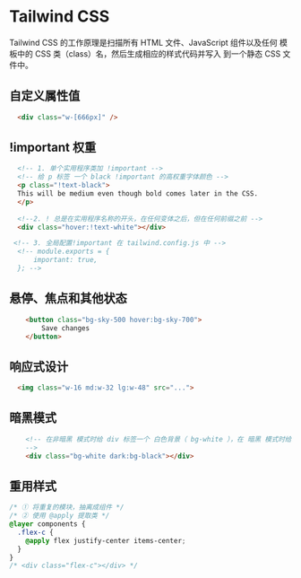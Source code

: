 # Tailwind CSS
Tailwind CSS 的工作原理是扫描所有 HTML 文件、JavaScript 组件以及任何 模板中的 CSS 类（class）名，然后生成相应的样式代码并写入 到一个静态 CSS 文件中。

## 自定义属性值
  ```html
    <div class="w-[666px]" />
  ```
## !important 权重
  ```html
    <!-- 1. 单个实用程序类加 !important -->
    <!-- 给 p 标签 一个 black !important 的高权重字体颜色 -->
    <p class="!text-black">
    This will be medium even though bold comes later in the CSS.
    </p>
    
    <!--2. ! 总是在实用程序名称的开头，在任何变体之后，但在任何前缀之前 -->
    <div class="hover:!text-white"></div>

   <!-- 3. 全局配置!important 在 tailwind.config.js 中 -->
    <!-- module.exports = {
        important: true,
    }; -->
  ```
## 悬停、焦点和其他状态
```html
    <button class="bg-sky-500 hover:bg-sky-700">
        Save changes
    </button>
```
## 响应式设计
```html
  <img class="w-16 md:w-32 lg:w-48" src="...">
```
## 暗黑模式
```html
    <!-- 在非暗黑 模式时给 div 标签一个 白色背景（ bg-white ），在 暗黑 模式时给 div 标签一个 黑色背景（ bg-black ），只需要在程序类前面加上 dark: 即可。
    -->
    <div class="bg-white dark:bg-black"></div>
```
## 重用样式
```css
/* ① 将重复的模块，抽离成组件 */
/* ② 使用 @apply 提取类 */
@layer components {
  .flex-c {
    @apply flex justify-center items-center;
  }
}
/* <div class="flex-c"></div> */

```